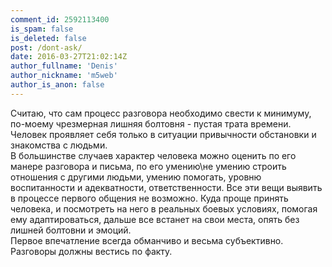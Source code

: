 ```yaml
---
comment_id: 2592113400
is_spam: false
is_deleted: false
post: /dont-ask/
date: 2016-03-27T21:02:14Z
author_fullname: 'Denis'
author_nickname: 'm5web'
author_is_anon: false
---
```


<p>Считаю, что сам процесс разговора необходимо свести к минимуму, по-моему чрезмерная лишняя болтовня - пустая трата времени. Человек проявляет себя только в ситуации привычности обстановки и знакомства с людьми.<br>В большинстве случаев характер человека можно оценить по его манере разговора и письма, по его умению\не умению строить отношения с другими людьми, умению помогать, уровню воспитанности и адекватности, ответственности. Все эти вещи выявить в процессе первого общения не возможно. Куда проще принять человека, и посмотреть на него в реальных боевых условиях, помогая ему адаптироваться, дальше все встанет на свои места, опять без лишней болтовни и эмоций.<br>Первое впечатление всегда обманчиво и весьма субъективно. Разговоры должны вестись по факту.</p>
